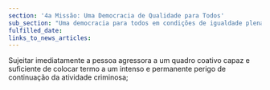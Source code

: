 ```yaml
---
section: '4a Missão: Uma Democracia de Qualidade para Todos'
sub_section: "Uma democracia para todos em condições de igualdade plena"
fulfilled_date:
links_to_news_articles:
---
```


Sujeitar imediatamente a pessoa agressora a um quadro coativo capaz e suficiente de colocar termo a um intenso e permanente perigo de continuação da atividade criminosa;